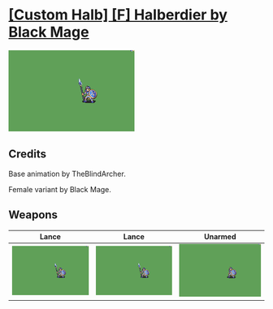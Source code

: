 # [\[Custom Halb\] \[F\] Halberdier by Black Mage](./)
 

<img src="./2.%20Lance/Lance_000.png" alt="[Custom Halb] [F] Halberdier by Black Mage standing" />

## Credits

Base animation by TheBlindArcher.

Female variant by Black Mage.

## Weapons
 

|Lance |Lance |Unarmed |
|  :---: | :---: | :---: |
| <img alt="Lance animation" src="./2.%20Lance/Lance.gif" /> | <img alt="Lance animation" src="./2.%20Lance%20(Ting)/Lance.gif" /> | <img alt="Unarmed animation" src="./8.%20Unarmed/Unarmed.gif" /> |
